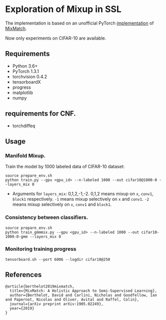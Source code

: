 # Exploration of Mixup in SSL
The implementation is based on an unofficial PyTorch [implementation](https://github.com/YU1ut/MixMatch-pytorch) of [MixMatch](https://arxiv.org/abs/1905.02249). 

Now only experiments on CIFAR-10 are available.

## Requirements
- Python 3.6+
- PyTorch 1.3.1
- torchvision 0.4.2
- tensorboardX
- progress
- matplotlib
- numpy

## requirements for CNF.
- torchdiffeq

## Usage

### Manifold Mixup.
Train the model by 1000 labeled data of CIFAR-10 dataset:

```
source prepare_env.sh
python train.py --gpu <gpu_id> --n-labeled 1000 --out cifar10@1000-0 --layers_mix 0
```

- Arguments for `layers_mix`: 0,1,2,-1,-2. 0,1,2 means mixup on `x`, `conv1`, `block1` respectively. `-1` means mixup selectively on `x` and `conv1`. `-2` means mixup selectively on `x`, `conv1` and `block1`.

### Consistency between classifiers.

```
source prepare_env.sh
python train_gmmmix.py --gpu <gpu_id> --n-labeled 1000 --out cifar10-1000-0-gmm --layers_mix 0
```


### Monitoring training progress
```
tensorboard.sh --port 6006 --logdir cifar10@250
```

## References
```
@article{berthelot2019mixmatch,
  title={MixMatch: A Holistic Approach to Semi-Supervised Learning},
  author={Berthelot, David and Carlini, Nicholas and Goodfellow, Ian and Papernot, Nicolas and Oliver, Avital and Raffel, Colin},
  journal={arXiv preprint arXiv:1905.02249},
  year={2019}
}
```
